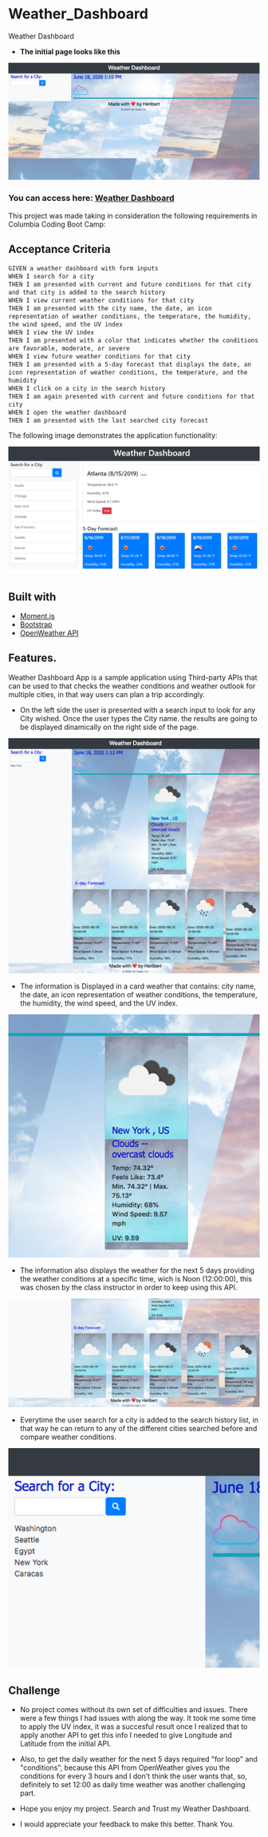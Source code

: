 # Weather_Dashboard
Weather Dashboard

* **The initial page looks like this**

![Home Page](/Assets/AssetsReadme/homepage.png)

### You can access here: [Weather Dashboard](https://herivillaz.github.io/Weather_Dashboard/)

This project was made taking in consideration the following requirements in Columbia Coding Boot Camp:

## Acceptance Criteria

```
GIVEN a weather dashboard with form inputs
WHEN I search for a city
THEN I am presented with current and future conditions for that city and that city is added to the search history
WHEN I view current weather conditions for that city
THEN I am presented with the city name, the date, an icon representation of weather conditions, the temperature, the humidity, the wind speed, and the UV index
WHEN I view the UV index
THEN I am presented with a color that indicates whether the conditions are favorable, moderate, or severe
WHEN I view future weather conditions for that city
THEN I am presented with a 5-day forecast that displays the date, an icon representation of weather conditions, the temperature, and the humidity
WHEN I click on a city in the search history
THEN I am again presented with current and future conditions for that city
WHEN I open the weather dashboard
THEN I am presented with the last searched city forecast
```

The following image demonstrates the application functionality:

![weather dashboard demo](./Assets/06-server-side-apis-homework-demo.png)

## Built with

* [Moment.js](https://momentjs.com/)
* [Bootstrap](https://getbootstrap.com/docs/4.4/getting-started/introduction/)
* [OpenWeather API](https://openweathermap.org/api)

## Features.

Weather Dashboard App is a sample application using Third-party APIs that can be used to that checks the weather conditions and weather outlook for multiple cities, in that way users can plan a trip accordingly.

* On the left side the user is presented with a search input to look for any City wished. Once the user types the City name. the results are going to be displayed dinamically on the right side of the page.

![Search](/Assets/AssetsReadme/search.png)

* The information is Displayed in a card weather that contains: city name, the date, an icon representation of weather conditions, the temperature, the humidity, the wind speed, and the UV index.

![Card](/Assets/AssetsReadme/card.png)

* The information also displays the weather for the next 5 days providing the weather conditions at a specific time, wich is Noon (12:00:00), this was chosen by the class instructor in order to keep using this API.

![5days](/Assets/AssetsReadme/5day.png)

* Everytime the user search for a city is added to the search history list, in that way he can return to any of the different cities searched before and compare weather conditions.

![List](/Assets/AssetsReadme/list.png)

## Challenge

* No project comes without its own set of difficulties and issues. There were a few things I had issues with along the way. It took me some time to apply the UV index, it was a succesful result once I realized that to apply another API to get this info I needed to give Longitude and Latitude from the initial API.

* Also, to get the daily weather for the next 5 days required "for loop" and "conditions", because this API from OpenWeather gives you the conditions for every 3 hours and I don't think the user wants that, so, definitely to set 12:00 as daily time weather was another challenging part.

* Hope you enjoy my project. Search and Trust my Weather Dashboard.
* I would appreciate your feedback to make this better. Thank You.


